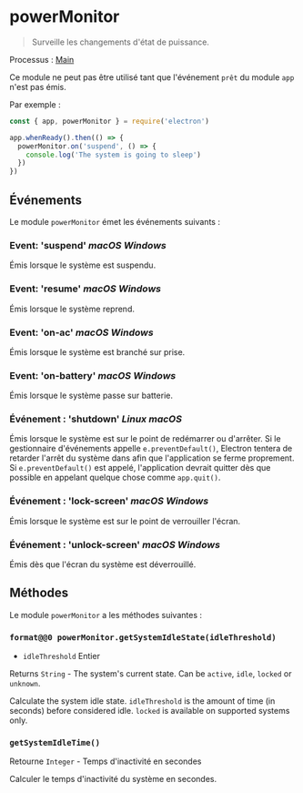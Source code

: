 # powerMonitor

> Surveille les changements d'état de puissance.

Processus : [Main](../glossary.md#main-process)


Ce module ne peut pas être utilisé tant que l'événement `prêt` du module `app` n'est pas émis.

Par exemple :

```javascript
const { app, powerMonitor } = require('electron')

app.whenReady().then(() => {
  powerMonitor.on('suspend', () => {
    console.log('The system is going to sleep')
  })
})
```

## Événements

Le module `powerMonitor` émet les événements suivants :

### Event: 'suspend' _macOS_ _Windows_

Émis lorsque le système est suspendu.

### Event: 'resume' _macOS_ _Windows_

Émis lorsque le système reprend.

### Event: 'on-ac' _macOS_ _Windows_

Émis lorsque le système est branché sur prise.

### Event: 'on-battery' _macOS_  _Windows_

Émis lorsque le système passe sur batterie.

### Événement : 'shutdown' _Linux_ _macOS_

Émis lorsque le système est sur le point de redémarrer ou d'arrêter. Si le gestionnaire d'événements appelle `e.preventDefault()`, Electron tentera de retarder l'arrêt du système dans afin que l'application se ferme proprement. Si `e.preventDefault()` est appelé, l'application devrait quitter dès que possible en appelant quelque chose comme `app.quit()`.

### Événement : 'lock-screen' _macOS_ _Windows_

Émis lorsque le système est sur le point de verrouiller l'écran.

### Événement : 'unlock-screen' _macOS_ _Windows_

Émis dès que l'écran du système est déverrouillé.

## Méthodes

Le module `powerMonitor` a les méthodes suivantes :

### `format@@0 powerMonitor.getSystemIdleState(idleThreshold)`

* `idleThreshold` Entier

Returns `String` - The system's current state. Can be `active`, `idle`, `locked` or `unknown`.

Calculate the system idle state. `idleThreshold` is the amount of time (in seconds) before considered idle.  `locked` is available on supported systems only.

### `getSystemIdleTime()`

Retourne `Integer` - Temps d'inactivité en secondes

Calculer le temps d'inactivité du système en secondes.
